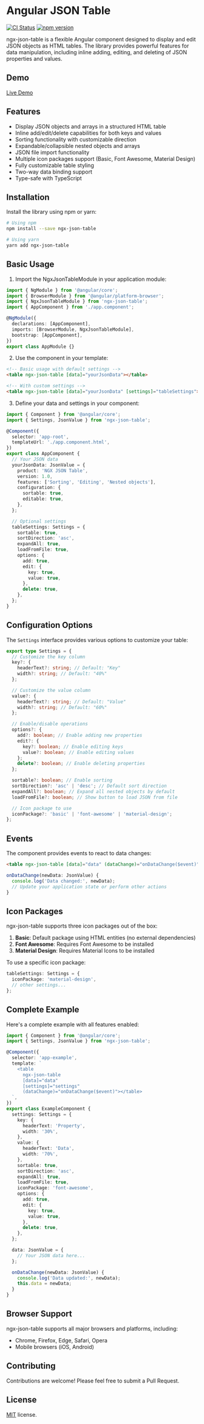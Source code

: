 # Angular JSON Table

[![CI Status](https://github.com/bacali95/ngx-json-table/actions/workflows/ci.yml/badge.svg?branch=main)](https://github.com/bacali95/ngx-json-table/actions/workflows/ci.yml)
[![npm version](https://badge.fury.io/js/ngx-json-table.svg)](https://badge.fury.io/js/ngx-json-table)

ngx-json-table is a flexible Angular component designed to display and edit JSON objects as HTML tables. The library provides powerful features for data manipulation, including inline adding, editing, and deleting of JSON properties and values.

## Demo

<a target="_blank" href="https://bacali95.github.io/ngx-json-table/">Live Demo</a>

## Features

- Display JSON objects and arrays in a structured HTML table
- Inline add/edit/delete capabilities for both keys and values
- Sorting functionality with customizable direction
- Expandable/collapsible nested objects and arrays
- JSON file import functionality
- Multiple icon packages support (Basic, Font Awesome, Material Design)
- Fully customizable table styling
- Two-way data binding support
- Type-safe with TypeScript

## Installation

Install the library using npm or yarn:

```bash
# Using npm
npm install --save ngx-json-table

# Using yarn
yarn add ngx-json-table
```

## Basic Usage

1. Import the NgxJsonTableModule in your application module:

```typescript
import { NgModule } from '@angular/core';
import { BrowserModule } from '@angular/platform-browser';
import { NgxJsonTableModule } from 'ngx-json-table';
import { AppComponent } from './app.component';

@NgModule({
  declarations: [AppComponent],
  imports: [BrowserModule, NgxJsonTableModule],
  bootstrap: [AppComponent],
})
export class AppModule {}
```

2. Use the component in your template:

```html
<!-- Basic usage with default settings -->
<table ngx-json-table [data]="yourJsonData"></table>

<!-- With custom settings -->
<table ngx-json-table [data]="yourJsonData" [settings]="tableSettings"></table>
```

3. Define your data and settings in your component:

```typescript
import { Component } from '@angular/core';
import { Settings, JsonValue } from 'ngx-json-table';

@Component({
  selector: 'app-root',
  templateUrl: './app.component.html',
})
export class AppComponent {
  // Your JSON data
  yourJsonData: JsonValue = {
    product: 'NGX JSON Table',
    version: 1.0,
    features: ['Sorting', 'Editing', 'Nested objects'],
    configuration: {
      sortable: true,
      editable: true,
    },
  };

  // Optional settings
  tableSettings: Settings = {
    sortable: true,
    sortDirection: 'asc',
    expandAll: true,
    loadFromFile: true,
    options: {
      add: true,
      edit: {
        key: true,
        value: true,
      },
      delete: true,
    },
  };
}
```

## Configuration Options

The `Settings` interface provides various options to customize your table:

```typescript
export type Settings = {
  // Customize the key column
  key?: {
    headerText?: string; // Default: "Key"
    width?: string; // Default: "40%"
  };

  // Customize the value column
  value?: {
    headerText?: string; // Default: "Value"
    width?: string; // Default: "60%"
  };

  // Enable/disable operations
  options?: {
    add?: boolean; // Enable adding new properties
    edit?: {
      key?: boolean; // Enable editing keys
      value?: boolean; // Enable editing values
    };
    delete?: boolean; // Enable deleting properties
  };

  sortable?: boolean; // Enable sorting
  sortDirection?: 'asc' | 'desc'; // Default sort direction
  expandAll?: boolean; // Expand all nested objects by default
  loadFromFile?: boolean; // Show button to load JSON from file

  // Icon package to use
  iconPackage?: 'basic' | 'font-awesome' | 'material-design';
};
```

## Events

The component provides events to react to data changes:

```html
<table ngx-json-table [data]="data" (dataChange)="onDataChange($event)"></table>
```

```typescript
onDataChange(newData: JsonValue) {
  console.log('Data changed:', newData);
  // Update your application state or perform other actions
}
```

## Icon Packages

ngx-json-table supports three icon packages out of the box:

1. **Basic**: Default package using HTML entities (no external dependencies)
2. **Font Awesome**: Requires Font Awesome to be installed
3. **Material Design**: Requires Material Icons to be installed

To use a specific icon package:

```typescript
tableSettings: Settings = {
  iconPackage: 'material-design',
  // other settings...
};
```

## Complete Example

Here's a complete example with all features enabled:

```typescript
import { Component } from '@angular/core';
import { Settings, JsonValue } from 'ngx-json-table';

@Component({
  selector: 'app-example',
  template: `
    <table
      ngx-json-table
      [data]="data"
      [settings]="settings"
      (dataChange)="onDataChange($event)"></table>
  `,
})
export class ExampleComponent {
  settings: Settings = {
    key: {
      headerText: 'Property',
      width: '30%',
    },
    value: {
      headerText: 'Data',
      width: '70%',
    },
    sortable: true,
    sortDirection: 'asc',
    expandAll: true,
    loadFromFile: true,
    iconPackage: 'font-awesome',
    options: {
      add: true,
      edit: {
        key: true,
        value: true,
      },
      delete: true,
    },
  };

  data: JsonValue = {
    // Your JSON data here...
  };

  onDataChange(newData: JsonValue) {
    console.log('Data updated:', newData);
    this.data = newData;
  }
}
```

## Browser Support

ngx-json-table supports all major browsers and platforms, including:

- Chrome, Firefox, Edge, Safari, Opera
- Mobile browsers (iOS, Android)

## Contributing

Contributions are welcome! Please feel free to submit a Pull Request.

## License

[MIT](LICENSE.txt) license.
